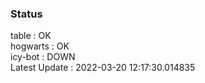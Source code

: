 ### Status


table : OK  
hogwarts : OK  
icy-bot : DOWN  
Latest Update : 2022-03-20 12:17:30.014835
